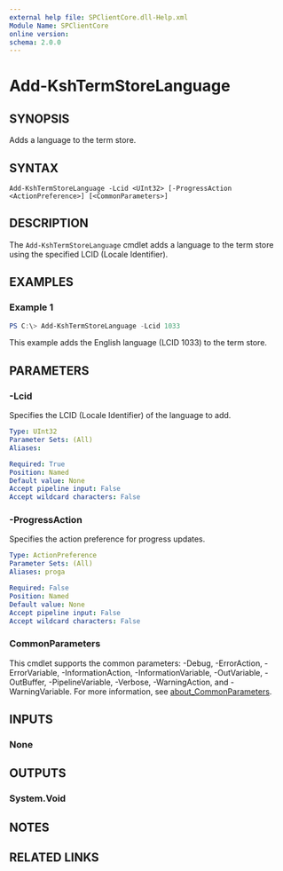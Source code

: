 ```yaml
---
external help file: SPClientCore.dll-Help.xml
Module Name: SPClientCore
online version:
schema: 2.0.0
---
```


# Add-KshTermStoreLanguage

## SYNOPSIS
Adds a language to the term store.

## SYNTAX

```
Add-KshTermStoreLanguage -Lcid <UInt32> [-ProgressAction <ActionPreference>] [<CommonParameters>]
```

## DESCRIPTION
The `Add-KshTermStoreLanguage` cmdlet adds a language to the term store using the specified LCID (Locale Identifier).

## EXAMPLES

### Example 1
```powershell
PS C:\> Add-KshTermStoreLanguage -Lcid 1033
```

This example adds the English language (LCID 1033) to the term store.

## PARAMETERS

### -Lcid
Specifies the LCID (Locale Identifier) of the language to add.

```yaml
Type: UInt32
Parameter Sets: (All)
Aliases:

Required: True
Position: Named
Default value: None
Accept pipeline input: False
Accept wildcard characters: False
```

### -ProgressAction
Specifies the action preference for progress updates.

```yaml
Type: ActionPreference
Parameter Sets: (All)
Aliases: proga

Required: False
Position: Named
Default value: None
Accept pipeline input: False
Accept wildcard characters: False
```

### CommonParameters
This cmdlet supports the common parameters: -Debug, -ErrorAction, -ErrorVariable, -InformationAction, -InformationVariable, -OutVariable, -OutBuffer, -PipelineVariable, -Verbose, -WarningAction, and -WarningVariable. For more information, see [about_CommonParameters](http://go.microsoft.com/fwlink/?LinkID=113216).

## INPUTS

### None
## OUTPUTS

### System.Void
## NOTES

## RELATED LINKS

